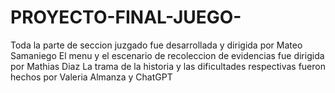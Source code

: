 # PROYECTO-FINAL-JUEGO-
Toda la parte de seccion juzgado fue desarrollada y dirigida por Mateo Samaniego
El menu y el escenario de recoleccion de evidencias fue dirigida por Mathias Diaz
La trama de la historia y las dificultades respectivas fueron hechos por Valeria Almanza y ChatGPT

